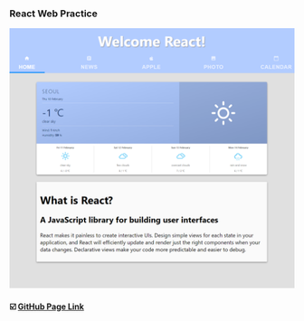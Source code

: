 ### React Web Practice

<img src=https://github.com/yhuj79/Practice-Library-React/blob/master/thumnail/thumnail.PNG width=600>

#### :ballot_box_with_check: <a target="_blank" rel="noopener noreferrer" href="https://yhuj79.github.io/Practice-Library-React">GitHub Page Link</a>

